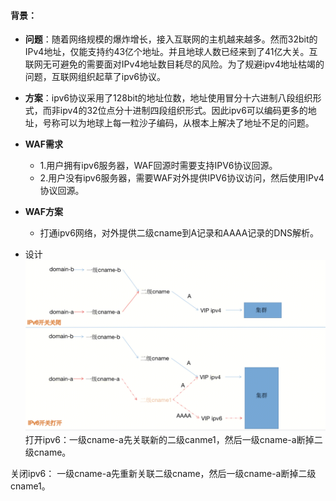 #### 背景：
- **问题**：随着网络规模的爆炸增长，接入互联网的主机越来越多。然而32bit的IPv4地址，仅能支持约43亿个地址。并且地球人数已经来到了41亿大关。互联网无可避免的需要面对IPv4地址数目耗尽的风险。为了规避ipv4地址枯竭的问题，互联网组织起草了ipv6协议。
- **方案**：ipv6协议采用了128bit的地址位数，地址使用冒分十六进制八段组织形式，而非ipv4的32位点分十进制四段组织形式。因此ipv6可以编码更多的地址，号称可以为地球上每一粒沙子编码，从根本上解决了地址不足的问题。
- **WAF需求**
	- 1.用户拥有ipv6服务器，WAF回源时需要支持IPV6协议回源。
	- 2.用户没有ipv6服务器，需要WAF对外提供IPV6协议访问，然后使用IPv4协议回源。
- **WAF方案**
	- 打通ipv6网络，对外提供二级cname到A记录和AAAA记录的DNS解析。 

- 设计
![alt text](image.png)
打开ipv6：一级cname-a先关联新的二级canme1，然后一级cname-a断掉二级cname。

关闭ipv6： 一级cname-a先重新关联二级cname，然后一级cname-a断掉二级cname1。